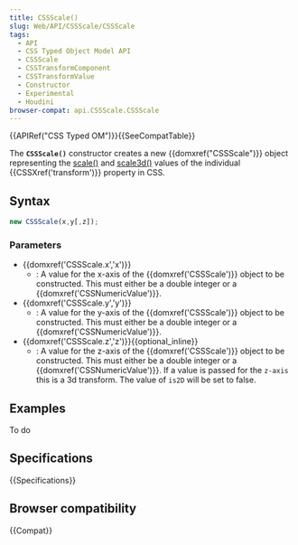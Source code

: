 ```yaml
---
title: CSSScale()
slug: Web/API/CSSScale/CSSScale
tags:
  - API
  - CSS Typed Object Model API
  - CSSScale
  - CSSTransformComponent
  - CSSTransformValue
  - Constructor
  - Experimental
  - Houdini
browser-compat: api.CSSScale.CSSScale
---
```

{{APIRef("CSS Typed OM")}}{{SeeCompatTable}}

The **`CSSScale()`** constructor creates a new
{{domxref("CSSScale")}} object representing the [scale()](</en-US/docs/Web/CSS/transform-function/scale()>) and [scale3d()](</en-US/docs/Web/CSS/transform-function/scale()>) values of the
individual {{CSSXref('transform')}} property in CSS.

## Syntax

```js
new CSSScale(x,y[,z]);
```

### Parameters

- {{domxref('CSSScale.x','x')}}
  - : A value for the x-axis of the {{domxref('CSSScale')}} object to be constructed. This
    must either be a double integer or a {{domxref('CSSNumericValue')}}.
- {{domxref('CSSScale.y','y')}}
  - : A value for the y-axis of the {{domxref('CSSScale')}} object to be constructed. This
    must either be a double integer or a {{domxref('CSSNumericValue')}}.
- {{domxref('CSSScale.z','z')}}{{optional_inline}}
  - : A value for the z-axis of the {{domxref('CSSScale')}} object to be constructed. This
    must either be a double integer or a {{domxref('CSSNumericValue')}}. If a value is
    passed for the `z-axis` this is a 3d transform. The value of
    `is2D` will be set to false.

## Examples

To do

## Specifications

{{Specifications}}

## Browser compatibility

{{Compat}}
